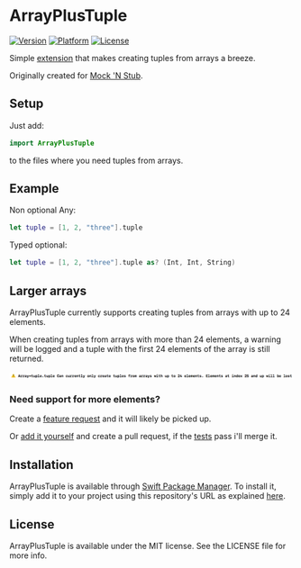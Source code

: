 # ArrayPlusTuple

 [![Version](http://img.shields.io/cocoapods/v/ArrayPlusTuple.svg?style=flat)](http://cocoapods.org/pods/Zoomy) [![Platform](http://img.shields.io/cocoapods/p/ArrayPlusTuple.svg?style=flat)](http://cocoapods.org/pods/Zoomy) [![License](http://img.shields.io/cocoapods/l/ArrayPlusTuple.svg?style=flat)](LICENSE)

Simple [extension](https://github.com/lvnkmn/ArrayPlusTuple/blob/develop/ArrayPlusTuple/Classes/Array%2Btuple.swift) that makes creating tuples from arrays a breeze. 

Originally created for [Mock 'N Stub](https://github.com/lvnkmn/Mock-N-stub).

## Setup

Just add:

```Swift
import ArrayPlusTuple
```

to the files where you need tuples from arrays.

## Example

Non optional Any:

```Swift
let tuple = [1, 2, "three"].tuple
```

Typed optional:

```Swift
let tuple = [1, 2, "three"].tuple as? (Int, Int, String)
```

## Larger arrays

ArrayPlusTuple currently supports creating tuples from arrays with up to 24 elements. 

When creating tuples from arrays with more than 24 elements, a warning will be logged and a tuple with the first 24 elements of the array is still returned.

![Screenshot Missing](Art/Warning.png)

### Need support for more elements?

Create a [feature request](https://github.com/lvnkmn/ArrayPlusTuple/issues/new) and it will likely be picked up.

Or [add it yourself](https://github.com/lvnkmn/ArrayPlusTuple/blob/develop/ArrayPlusTuple/Classes/Array%2Btuple.swift) and create a pull request, if the [tests](http://htmlpreview.github.io/?https://github.com/lvnkmn/ArrayPlusTuple/blob/develop/fastlane/test_output/report.html) pass i'll merge it.

## Installation

ArrayPlusTuple is available through [Swift Package Manager](https://swift.org/package-manager/). To install it, simply add it to your project using this repository's URL as explained [here](https://developer.apple.com/documentation/xcode/adding_package_dependencies_to_your_app).

## License

ArrayPlusTuple is available under the MIT license. See the LICENSE file for more info.
